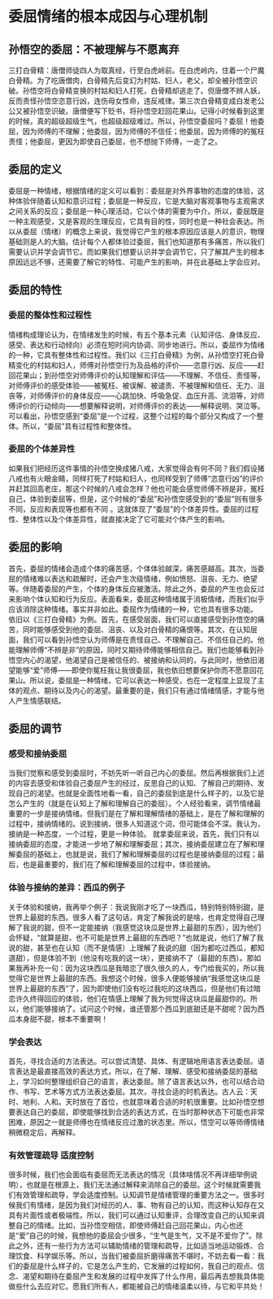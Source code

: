 # 委屈情绪的根本成因与心理机制

## 孙悟空的委屈：不被理解与不愿离弃
三打白骨精：唐僧师徒四人为取真经，行至白虎岭前。在白虎岭内，住着一个尸魔白骨精。为了吃唐僧肉，白骨精先后变幻为村姑、妇人，老父，却全被孙悟空识破。孙悟空将白骨精变换的村姑和妇人打死，白骨精却逃走了。但唐僧不辨人妖，反而责怪孙悟空恣意行凶，连伤母女性命，违反戒律。第三次白骨精变成白发老公公又被孙悟空识破。唐僧便写下贬书，将孙悟空赶回花果山。记得小时候看到这里的时候，真的超级超级生气，也超级超级难过。所以，孙悟空委屈吗？委屈！他委屈，因为师傅的不理解；他委屈，因为师傅的不信任；他委屈，因为师傅的的冤枉责怪；他委屈，更因为即使自己委屈，也不想抛下师傅，一走了之。

## 委屈的定义
委屈是一种情绪，根据情绪的定义可以看到：委屈是对外界事物的态度的体验，这种体验伴随着认知和意识过程；委屈是一种反应，它是大脑对客观事物与主观需求之间关系的反应；委屈是一种心理活动，它以个体的需要为中介。所以，委屈既是一种主观感受，又是客观的生理反应，它具有目的性，同时也是一种社会表达。所以从委屈（情绪）的概念上来说，我觉得它产生的根本原因应该是人的意识，物理基础则是人的大脑。估计每个人都体验过委屈，我们也知道那有多痛苦，所以我们需要认识并学会调节它。而如果我们想要认识并学会调节它，只了解其产生的根本原因远远不够，还需要了解它的特性、可能产生的影响，并在此基础上学会应对。

## 委屈的特性
### 委屈的整体性和过程性
情绪构成理论认为，在情绪发生的时候，有五个基本元素（认知评估、身体反应、感受、表达和行动倾向）必须在短时间内协调、同步地进行。所以，委屈作为情绪的一种，它具有整体性和过程性。我们以《三打白骨精》为例，从孙悟空打死白骨精变化的村姑和妇人，师傅对孙悟空行为及品格的评价——恣意行凶、反应——赶回花果山；到孙悟空对师傅评价的认知理解和评估——不理解、不信任、责怪等，对师傅评价的感受体验——被冤枉、被误解、被谴责、不被理解和信任、无力、沮丧等，对师傅评价的身体反应——心跳加快、呼吸急促、血压升高、流泪等，对师傅评价的行动倾向——想要解释说明，对师傅评价的表达——解释说明、哭泣等。可以看出，孙悟空感到“委屈”是一个过程，这整个过程的每个部分又构成了一个整体。所以，“委屈”具有过程性和整体性。
### 委屈的个体差异性
如果我们把经历这件事情的孙悟空换成猪八戒，大家觉得会有何不同？我们假设猪八戒也有火眼金睛，同样打死了村姑和妇人，也同样受到了师傅“恣意行凶”的评价并赶其回高老庄，那这个时候的八戒会怎样？他也可能会感觉师傅不辨是非，冤枉自己，体验到委屈等，但是，这个时候的“委屈”和孙悟空感受到的“委屈”则有很多不同，反应和表现等也都有不同 。这就体现了“委屈”的个体差异性。委屈的过程性、整体性以及个体差异性，就直接决定了它可能对个体产生的影响。

## 委屈的影响 
首先，委屈的情绪会造成个体的痛苦感，个体体验越深，痛苦感越高。其次，当委屈的情绪难以表达和疏解时，还会产生次级情绪，例如愤怒、沮丧、无力、绝望等。伴随着委屈的产生，个体的身体反应被激活。除此之外，委屈的产生也会反过来影响个体认知和行为反应。表面看来，委屈这种情绪属于消极情绪，而我们似乎应该消除这种情绪。事实并非如此。委屈作为情绪的一种，它也具有很多功能。
依旧以《三打白骨精》为例。首先，在感受层面，我们可以直接感受到孙悟空的痛苦，同时能够感受到他的委屈、沮丧、以及对白骨精的痛恨等。其次，在认知层面，我们可以看到孙悟空认为师傅是在责怪自己、不理解自己、不信任自己的。他能理解师傅“不辨是非”的原因，同时又期待师傅能够相信自己。我们也能够看到孙悟空内心的渴望，他渴望自己是被信任的、被接纳和认同的，与此同时，他依旧渴望能够“爱”师傅——即使你冤枉我让我很委屈，我也依旧想要保护你而不愿意回花果山。所以说，委屈是一种情绪，它可以表达一种感受，也在一定程度上显现了主体的观点、期待以及内心的渴望。最重要的是，我们只有通过情绪情感，才能与他人产生情感联结。

## 委屈的调节
### 感受和接纳委屈
当我们觉察和感受到委屈时，不妨先听一听自己内心的委屈。然后再根据我们上述的内容去感受和体验自己委屈产生的经过，反思自己的认知、了解自己的期待、发现自己的渴望。也就是全面性地看一看，自己的委屈到底是什么样子的，以及它是怎么产生的（就是在认知上了解和理解自己的委屈）。个人经验看来，调节情绪最重要的一步是接纳情绪。但我们是在了解和理解情绪的基础上，是在了解和理解的过程中，接纳情绪的。说到接纳，很多人知道这个词，但可能体会不深。我认为，接纳是一种态度，一个过程，更是一种体验。  就拿委屈来说，首先，我们只有以接纳委屈的态度，才能进一步地了解和理解委屈；其次，接纳委屈建立在了解和理解委屈的基础上，也就是说，我们了解和理解委屈的过程也是接纳委屈的过程；最后，也是最重要的，我们在了解和理解委屈的过程中，体验接纳。
### 体验与接纳的差异：西瓜的例子
关于体验和接纳，我再举个例子：我说我刚才吃了一块西瓜，特别特别特别甜，是世界上最甜的东西。很多人看了这句话，肯定了解我说的是啥，也肯定觉得自己理解了我说的甜，但不一定能接纳（我感觉这块瓜是世界上最甜的东西），因为他们会怀疑，“就算是甜，也不可能是世界上最甜的东西吧？”也就是说，他们了解了我说的甜，甚至也在认知（而不是情感）上理解了我说的甜（因为都吃过西瓜，都知道甜），但是体验不到（他没有吃我的这一块），更接纳不了（最甜的东西）。那如果我再补充一句：因为这块西瓜是我暗恋了很久很久的人，专门给我买的，所以我觉得它是世界上最甜的东西。我想这个时候，很多人便能够接纳“我感觉这块瓜是世界上最甜的东西”了，因为即使他们没有吃过我吃的这块西瓜，但是他们有过暗恋许久终得回应的体验，他们在情感上理解了我为何觉得这块瓜是最甜你的。所以，他们能够接纳了。试问这个时候，谁还管那个西瓜到底甜还是不甜呢？因为西瓜本身甜不甜，根本不重要啊！
### 学会表达
首先，寻找合适的方法表达。可以尝试清楚、具体、有逻辑地用语言表达委屈。语言表达是最直接高效的表达方式，所以，在了解、理解、感受和接纳委屈的基础上，学习如何整理组织自己的语言，表达委屈。除了语言表达以外，也可以结合动作、书写、艺术等方式方法表达委屈。其次，寻找合适的时机表达。古人云：天时、地利、人和。天时放在了首位，也就意味着合适的时机很重要。比如孙悟空想要表达自己的委屈，即使能够找到合适的表达方式，在当时那种状态下可能也非常困难，原因之一就是师傅也在情绪反应过激的状态里。所以，悟空可以等师傅情绪稍微稳定后，再解释。
### 有效管理疏导 适度控制
很多时候，我们也会面临有委屈而无法表达的情况（具体啥情况不再详细举例说明），也就是在根源上，我们无法通过解释来消除自己的委屈。这个时候就需要我们有效管理和疏导，学会适度控制。认知调节是情绪管理的重要方法之一。很多时候我们有情绪，是因为我们对经历的人、事、物有自己的认知，而这种认知存在又具有片面性或者极端性。所以，我们可以通过认知重评，合理改变自己的认知来调整自己的情绪。比如，当孙悟空相信，即使师傅赶自己回花果山，内心也还是“爱”自己的时候，我想他的委屈会少很多，“生气是生气，又不是不爱你了”。除此之外，还有一些行为方法可以辅助情绪的管理和疏导，比如适当地运动锻炼、合理饮食、科学娱乐等。所以，当我们被委屈折磨得痛苦不堪时，不妨去看一看：我们的委屈是什么样子的，它是怎么产生的，它发展的过程如何，我自己的观点、信念、渴望和期待在委屈产生和发展的过程中发挥了什么作用，最后再去想我具体能做些什么去应对它。愿我们所有人，都能被自己的情绪温柔以待，与它和平共处！



